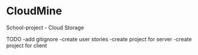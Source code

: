 # CloudMine
School-project -  Cloud Storage

TODO
-add gitignore
-create user stories
-create project for server
-create project for client
